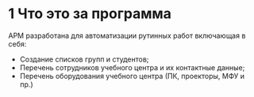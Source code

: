 # 1 Что это за программа
АРМ разработана для автоматизации рутинных работ включающая в себя:
 - Создание списков групп и студентов;
 - Перечень сотрудников учебного центра и их контактные данные;
 - Перечень оборудования учебного центра (ПК, проекторы, МФУ и пр.)
 
